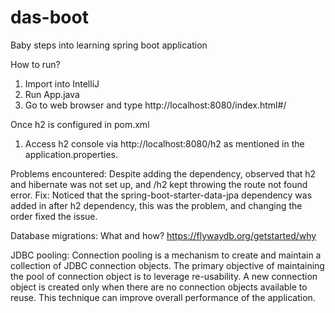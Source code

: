 # das-boot
Baby steps into learning spring boot application


How to run?
1) Import into IntelliJ
2) Run App.java
3) Go to web browser and type http://localhost:8080/index.html#/

Once h2 is configured in pom.xml
1) Access h2 console via http://localhost:8080/h2 as mentioned in the application.properties.



Problems encountered:
Despite adding the dependency, observed that h2 and hibernate was not set up, and /h2 kept throwing the route not found error.
Fix: Noticed that the spring-boot-starter-data-jpa dependency was added in after h2 dependency, this was the problem, and changing the order fixed the issue.

Database migrations: What and how?
https://flywaydb.org/getstarted/why

JDBC pooling:
Connection pooling is a mechanism to create and maintain a collection of JDBC connection objects. The primary objective of maintaining the pool of connection object is to leverage re-usability. A new connection object is created only when there are no connection objects available to reuse. This technique can improve overall performance of the application.

